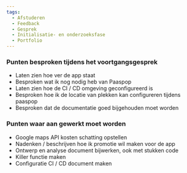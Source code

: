 ```yaml
---
tags:
  - Afstuderen
  - Feedback
  - Gesprek
  - Initialisatie- en onderzoeksfase
  - Portfolio
---
```


### Punten besproken tijdens het voortgangsgesprek

- Laten zien hoe ver de app staat
- Besproken wat ik nog nodig heb van Paaspop
- Laten zien hoe de CI / CD omgeving geconfigureerd is
- Besproken hoe ik de locatie van plekken kan configureren tijdens paaspop
- Besproken dat de documentatie goed bijgehouden moet worden

### Punten waar aan gewerkt moet worden

- Google maps API kosten schatting opstellen
- Nadenken / beschrijven hoe ik promotie wil maken voor de app
- Ontwerp en analyse document bijwerken, ook met stukken code
- Killer functie maken
- Configuratie CI / CD document maken
